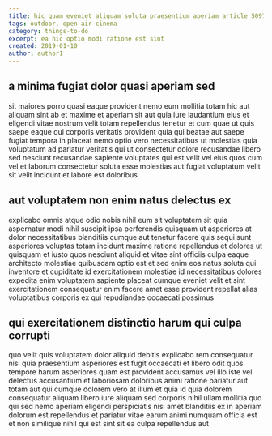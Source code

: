 ```yaml
---
title: hic quam eveniet aliquam soluta praesentium aperiam article 5097
tags: outdoor, open-air-cinema
category: things-to-do
excerpt: ea hic optio modi ratione est sint
created: 2019-01-10
author: author1
---
```


## a minima fugiat dolor quasi aperiam sed

sit maiores porro quasi eaque provident nemo eum mollitia totam hic aut aliquam sint ab et maxime et aperiam sit aut quia iure laudantium eius et eligendi vitae nostrum velit totam repellendus tenetur et cum quae ut quis saepe eaque qui corporis veritatis provident quia qui beatae aut saepe fugiat tempora in placeat nemo optio vero necessitatibus ut molestias quia voluptatum ad pariatur veritatis qui ut consectetur dolore recusandae libero sed nesciunt recusandae sapiente voluptates qui est velit vel eius quos cum vel et laborum consectetur soluta esse molestias aut fugiat voluptatum velit sit velit incidunt et labore est doloribus

## aut voluptatem non enim natus delectus ex

explicabo omnis atque odio nobis nihil eum sit voluptatem sit quia aspernatur modi nihil suscipit ipsa perferendis quisquam ut asperiores at dolor necessitatibus blanditiis cumque aut tenetur facere quis sequi sunt asperiores voluptas totam incidunt maxime ratione repellendus et dolores ut quisquam et iusto quos nesciunt aliquid et vitae sint officiis culpa eaque architecto molestiae quibusdam optio est et sed enim eos natus soluta qui inventore et cupiditate id exercitationem molestiae id necessitatibus dolores expedita enim voluptatem sapiente placeat cumque eveniet velit et sint exercitationem consequatur enim facere amet esse provident repellat alias voluptatibus corporis ex qui repudiandae occaecati possimus

## qui exercitationem distinctio harum qui culpa corrupti

quo velit quis voluptatem dolor aliquid debitis explicabo rem consequatur nisi quia praesentium asperiores est fugit occaecati et libero odit quos tempore harum asperiores quam est provident accusamus vel illo iste vel delectus accusantium et laboriosam doloribus animi ratione pariatur aut totam aut qui cumque dolorem vero at illum et quia id quia dolorem consequatur aliquam libero iure aliquam sed corporis nihil ullam mollitia quo qui sed nemo aperiam eligendi perspiciatis nisi amet blanditiis ex in aperiam dolorum est repellendus et pariatur vitae earum animi numquam officia est et non similique nihil qui est sint sit ea culpa repellendus aut
